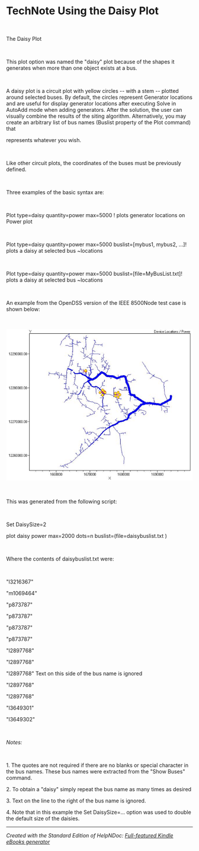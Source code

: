 # TechNote Using the Daisy Plot

&nbsp;

The Daisy Plot

&nbsp;

This plot option was named the "daisy" plot because of the shapes it generates when more than one object exists at a bus.

&nbsp;

A daisy plot is a circuit plot with yellow circles -- with a stem -- plotted around selected buses. By default, the circles represent Generator locations and are useful for display generator locations after executing Solve in AutoAdd mode when adding generators. After the solution, the user can visually combine the results of the siting algorithm. Alternatively, you may create an arbitrary list of bus names (Buslist property of the Plot command) that

represents whatever you wish.

&nbsp;

Like other circuit plots, the coordinates of the buses must be previously defined.

&nbsp;

Three examples of the basic syntax are:

&nbsp;

Plot type=daisy quantity=power max=5000 \! plots generator locations on Power plot

&nbsp;

Plot type=daisy quantity=power max=5000 buslist=\[mybus1, mybus2, ...\]\! plots a daisy at selected bus ~locations

&nbsp;

Plot type=daisy quantity=power max=5000 buslist=\[file=MyBusList.txt\]\! plots a daisy at selected bus ~locations

&nbsp;

An example from the OpenDSS version of the IEEE 8500Node test case is shown below:

&nbsp;

![Image](<lib/NewItem69.png>)

&nbsp;

This was generated from the following script:

&nbsp;

Set DaisySize=2

plot daisy power max=2000 dots=n buslist=(file=daisybuslist.txt )

&nbsp;

Where the contents of daisybuslist.txt were:

&nbsp;

"l3216367"

"m1069464"

"p873787"

"p873787"

"p873787"

"p873787"

"l2897768"

"l2897768"

"l2897768" Text on this side of the bus name is ignored

"l2897768"

"l2897768"

"l3649301"

"l3649302"

&nbsp;

*Notes:*

&nbsp;

&#49;. The quotes are not required if there are no blanks or special character in the bus names. These bus names were extracted from the "Show Buses" command.

&#50;. To obtain a "daisy" simply repeat the bus name as many times as desired

&#51;. Text on the line to the right of the bus name is ignored.

&#52;. Note that in this example the Set DaisySize=... option was used to double the default size of the daisies.

***
_Created with the Standard Edition of HelpNDoc: [Full-featured Kindle eBooks generator](<https://www.helpndoc.com/feature-tour/create-ebooks-for-amazon-kindle>)_
